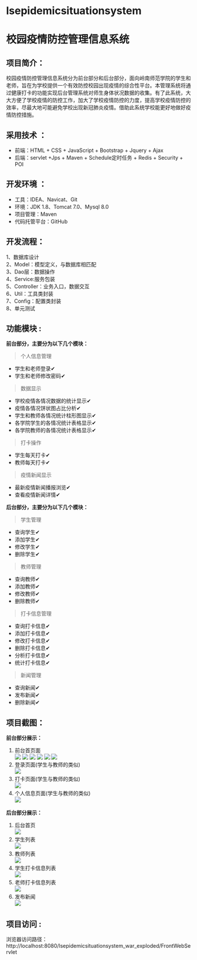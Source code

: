# lsepidemicsituationsystem

# 校园疫情防控管理信息系统

## 项目简介：

校园疫情防控管理信息系统分为前台部分和后台部分，面向岭南师范学院的学生和老师，旨在为学校提供一个有效防控校园出现疫情的综合性平台。本管理系统将通过健康打卡的功能实现后台管理系统对师生身体状况数据的收集。有了此系统，大大方便了学校疫情的防控工作，加大了学校疫情防控的力度，提高学校疫情防控的效率，尽最大地可能避免学校出现新冠肺炎疫情。借助此系统学校能更好地做好疫情防控措施。


## 采用技术 ： 
- 前端：HTML + CSS + JavaScript + Bootstrap + Jquery + Ajax
- 后端：servlet +Jps + Maven + Schedule定时任务 + Redis + Security + POI

## 开发环境 ：
- 工具：IDEA、Navicat、Git
- 环境：JDK 1.8、Tomcat 7.0、Mysql 8.0
- 项目管理：Maven
- 代码托管平台：GitHub

## 开发流程：  
1、数据库设计  
2、Model：模型定义，与数据库相匹配  
3、Dao层：数据操作  
4、Service:服务包装  
5、Controller：业务入口，数据交互   
6、Util：工具类封装   
7、Config：配置类封装    
8、单元测试    


## 功能模块 :  

**前台部分，主要分为以下几个模块：**

> 个人信息管理

- 学生和老师登录✔
- 学生和老师修改密码✔

> 数据显示

- 学校疫情各情况数据的统计显示✔
- 疫情各情况饼状图占比分析✔
- 学生和教师各情况统计柱形图显示✔
- 各学院学生的各情况统计表格显示✔
- 各学院教师的各情况统计表格显示✔

> 打卡操作  

- 学生每天打卡✔
- 教师每天打卡✔

> 疫情新闻显示

- 最新疫情新闻播报浏览✔
- 查看疫情新闻详情✔

**后台部分，主要分为以下几个模块：**

> 学生管理

- 查询学生✔
- 添加学生✔
- 修改学生✔
- 删除学生✔

> 教师管理

- 查询教师✔
- 添加教师✔
- 修改教师✔
- 删除教师✔

> 打卡信息管理

- 查询打卡信息✔
- 添加打卡信息✔
- 修改打卡信息✔
- 删除打卡信息✔
- 分析打卡信息✔
- 统计打卡信息✔

> 新闻管理

- 查询新闻✔
- 发布新闻✔
- 删除新闻✔


## 项目截图：

**前台部分展示：**  

1. 前台首页面  
![](https://img-blog.csdnimg.cn/20210317205831305.png?x-oss-process=image/watermark,type_ZmFuZ3poZW5naGVpdGk,shadow_10,text_aHR0cHM6Ly9ibG9nLmNzZG4ubmV0L3dlaXhpbl80MzU0ODMxMA==,size_16,color_FFFFFF,t_70)
![](https://img-blog.csdnimg.cn/2021031720583081.png?x-oss-process=image/watermark,type_ZmFuZ3poZW5naGVpdGk,shadow_10,text_aHR0cHM6Ly9ibG9nLmNzZG4ubmV0L3dlaXhpbl80MzU0ODMxMA==,size_16,color_FFFFFF,t_70)
![](https://img-blog.csdnimg.cn/20210317205829879.png?x-oss-process=image/watermark,type_ZmFuZ3poZW5naGVpdGk,shadow_10,text_aHR0cHM6Ly9ibG9nLmNzZG4ubmV0L3dlaXhpbl80MzU0ODMxMA==,size_16,color_FFFFFF,t_70)
![](https://img-blog.csdnimg.cn/20210317205829742.png?x-oss-process=image/watermark,type_ZmFuZ3poZW5naGVpdGk,shadow_10,text_aHR0cHM6Ly9ibG9nLmNzZG4ubmV0L3dlaXhpbl80MzU0ODMxMA==,size_16,color_FFFFFF,t_70)
![](https://img-blog.csdnimg.cn/20210317205829897.png?x-oss-process=image/watermark,type_ZmFuZ3poZW5naGVpdGk,shadow_10,text_aHR0cHM6Ly9ibG9nLmNzZG4ubmV0L3dlaXhpbl80MzU0ODMxMA==,size_16,color_FFFFFF,t_70)
![](https://img-blog.csdnimg.cn/20210317205829894.png?x-oss-process=image/watermark,type_ZmFuZ3poZW5naGVpdGk,shadow_10,text_aHR0cHM6Ly9ibG9nLmNzZG4ubmV0L3dlaXhpbl80MzU0ODMxMA==,size_16,color_FFFFFF,t_70)
2. 登录页面(学生与教师的类似)  
![](https://img-blog.csdnimg.cn/20210317205829941.png?x-oss-process=image/watermark,type_ZmFuZ3poZW5naGVpdGk,shadow_10,text_aHR0cHM6Ly9ibG9nLmNzZG4ubmV0L3dlaXhpbl80MzU0ODMxMA==,size_16,color_FFFFFF,t_70)
3. 打卡页面(学生与教师的类似)   
![](https://img-blog.csdnimg.cn/2021031720583076.png?x-oss-process=image/watermark,type_ZmFuZ3poZW5naGVpdGk,shadow_10,text_aHR0cHM6Ly9ibG9nLmNzZG4ubmV0L3dlaXhpbl80MzU0ODMxMA==,size_16,color_FFFFFF,t_70)
4. 个人信息页面(学生与教师的类似)    
![](https://img-blog.csdnimg.cn/20210317205829569.png?x-oss-process=image/watermark,type_ZmFuZ3poZW5naGVpdGk,shadow_10,text_aHR0cHM6Ly9ibG9nLmNzZG4ubmV0L3dlaXhpbl80MzU0ODMxMA==,size_16,color_FFFFFF,t_70)

**后台部分展示：**  

1. 后台首页  
![](https://img-blog.csdnimg.cn/20210317205830135.png?x-oss-process=image/watermark,type_ZmFuZ3poZW5naGVpdGk,shadow_10,text_aHR0cHM6Ly9ibG9nLmNzZG4ubmV0L3dlaXhpbl80MzU0ODMxMA==,size_16,color_FFFFFF,t_70)
2. 学生列表  
![](https://img-blog.csdnimg.cn/20210317205830123.png?x-oss-process=image/watermark,type_ZmFuZ3poZW5naGVpdGk,shadow_10,text_aHR0cHM6Ly9ibG9nLmNzZG4ubmV0L3dlaXhpbl80MzU0ODMxMA==,size_16,color_FFFFFF,t_70)
3. 教师列表  
![](https://img-blog.csdnimg.cn/2021031720583091.png?x-oss-process=image/watermark,type_ZmFuZ3poZW5naGVpdGk,shadow_10,text_aHR0cHM6Ly9ibG9nLmNzZG4ubmV0L3dlaXhpbl80MzU0ODMxMA==,size_16,color_FFFFFF,t_70)
4. 学生打卡信息列表  
![](https://img-blog.csdnimg.cn/20210317205830115.png?x-oss-process=image/watermark,type_ZmFuZ3poZW5naGVpdGk,shadow_10,text_aHR0cHM6Ly9ibG9nLmNzZG4ubmV0L3dlaXhpbl80MzU0ODMxMA==,size_16,color_FFFFFF,t_70)
5. 老师打卡信息列表  
![](https://img-blog.csdnimg.cn/20210317205830110.png?x-oss-process=image/watermark,type_ZmFuZ3poZW5naGVpdGk,shadow_10,text_aHR0cHM6Ly9ibG9nLmNzZG4ubmV0L3dlaXhpbl80MzU0ODMxMA==,size_16,color_FFFFFF,t_70)
6. 发布新闻  
![](https://img-blog.csdnimg.cn/20210317205829345.png?x-oss-process=image/watermark,type_ZmFuZ3poZW5naGVpdGk,shadow_10,text_aHR0cHM6Ly9ibG9nLmNzZG4ubmV0L3dlaXhpbl80MzU0ODMxMA==,size_16,color_FFFFFF,t_70)


## 项目访问 :  
浏览器访问路径：http://localhost:8080/lsepidemicsituationsystem_war_exploded/FrontWebServlet
